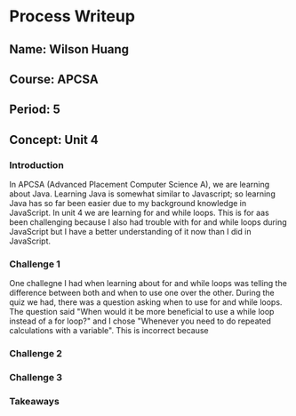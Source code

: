 # Process Writeup

## Name: Wilson Huang
## Course: APCSA
## Period: 5
## Concept: Unit 4 

### Introduction
In APCSA (Advanced Placement Computer Science A), we are learning about Java. Learning Java is somewhat similar to Javascript; so learning Java has so far been easier due to my background knowledge in JavaScript. In unit 4 we are learning for and while loops. This is for aas been challenging because I also had trouble with for and while loops during JavaScript but I have a better understanding of it now than I did in JavaScript. 

### Challenge 1
One challegne I had when learning about for and while loops was telling the difference between both and when to use one over the other. During the quiz we had, there was a question asking when to use for and while loops. The question said "When would it be more beneficial to use a while loop instead of a for loop?" and I chose "Whenever you need to do repeated calculations with a variable". This is incorrect because 

### Challenge 2

### Challenge 3

### Takeaways
